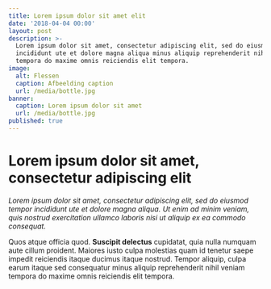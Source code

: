 ```yaml
---
title: Lorem ipsum dolor sit amet elit
date: '2018-04-04 00:00'
layout: post
description: >-
  Lorem ipsum dolor sit amet, consectetur adipiscing elit, sed do eiusmod tempor
  incididunt ute et dolore magna aliqua minus aliquip reprehenderit nihil veniam
  tempora do maxime omnis reiciendis elit tempora.
image:
  alt: Flessen
  caption: Afbeelding caption
  url: /media/bottle.jpg
banner:
  caption: Lorem ipsum dolor sit amet
  url: /media/bottle.jpg
published: true
---
```


# Lorem ipsum dolor sit amet, consectetur adipiscing elit

_Lorem ipsum dolor sit amet, consectetur adipiscing elit, sed do eiusmod tempor incididunt ute et dolore magna aliqua. Ut enim ad minim veniam, quis nostrud exercitation ullamco laboris nisi ut aliquip ex ea commodo consequat._

Quos atque officia quod. **Suscipit delectus** cupidatat, quia nulla numquam aute cillum proident. Maiores iusto culpa molestias quam id tenetur saepe impedit reiciendis itaque ducimus itaque nostrud. Tempor aliquip, culpa earum itaque sed consequatur minus aliquip reprehenderit nihil veniam tempora do maxime omnis reiciendis elit tempora.
